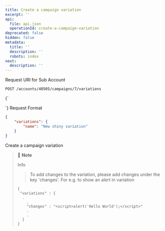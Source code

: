 ```yaml
---
title: Create a campaign variation
excerpt: ''
api:
  file: api.json
  operationId: create-a-campaign-variation
deprecated: false
hidden: false
metadata:
  title: ''
  description: ''
  robots: index
next:
  description: ''
---
```

Request URI for Sub Account

```
POST /accounts/40505/campaigns/7/variations
```

<HTMLBlock>{`
<div></div>

<style></style>
`}</HTMLBlock>
Request Format

```json
{
    "variations": {
        "name": "New shiny variation"
    }
}
```

Create a campaign variation

> 📘 **Note**
> 
> Info
> >
> > To add changes to the variation, please add changes under the key 'changes'. For e.g. to show an alert in variation
> 
> ```
> {
>  "variations" : {
> 	.
>     .
>     "changes" : "<script>alert('Hello World');</script>"
>     .
>     .
>   }
> }
> ```